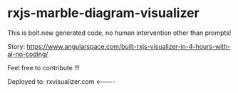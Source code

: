 # rxjs-marble-diagram-visualizer
This is bolt.new generated code, no human intervention other than prompts! 

Story: https://www.angularspace.com/built-rxjs-visualizer-in-4-hours-with-ai-no-coding/

Feel free to contribute !!!

Deployed to: rxvisualizer.com <----

